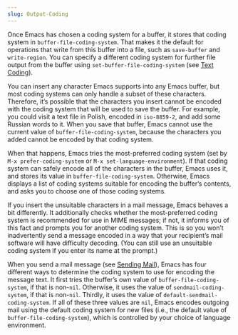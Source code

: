 ```yaml
---
slug: Output-Coding
---
```


Once Emacs has chosen a coding system for a buffer, it stores that coding system in `buffer-file-coding-system`. That makes it the default for operations that write from this buffer into a file, such as `save-buffer` and `write-region`. You can specify a different coding system for further file output from the buffer using `set-buffer-file-coding-system` (see [Text Coding](Text-Coding)).

You can insert any character Emacs supports into any Emacs buffer, but most coding systems can only handle a subset of these characters. Therefore, it’s possible that the characters you insert cannot be encoded with the coding system that will be used to save the buffer. For example, you could visit a text file in Polish, encoded in `iso-8859-2`, and add some Russian words to it. When you save that buffer, Emacs cannot use the current value of `buffer-file-coding-system`, because the characters you added cannot be encoded by that coding system.

When that happens, Emacs tries the most-preferred coding system (set by `M-x prefer-coding-system` or `M-x set-language-environment`). If that coding system can safely encode all of the characters in the buffer, Emacs uses it, and stores its value in `buffer-file-coding-system`. Otherwise, Emacs displays a list of coding systems suitable for encoding the buffer’s contents, and asks you to choose one of those coding systems.

If you insert the unsuitable characters in a mail message, Emacs behaves a bit differently. It additionally checks whether the most-preferred coding system is recommended for use in MIME messages; if not, it informs you of this fact and prompts you for another coding system. This is so you won’t inadvertently send a message encoded in a way that your recipient’s mail software will have difficulty decoding. (You can still use an unsuitable coding system if you enter its name at the prompt.)

When you send a mail message (see [Sending Mail](Sending-Mail)), Emacs has four different ways to determine the coding system to use for encoding the message text. It first tries the buffer’s own value of `buffer-file-coding-system`, if that is non-`nil`. Otherwise, it uses the value of `sendmail-coding-system`, if that is non-`nil`. Thirdly, it uses the value of `default-sendmail-coding-system`. If all of these three values are `nil`, Emacs encodes outgoing mail using the default coding system for new files (i.e., the default value of `buffer-file-coding-system`), which is controlled by your choice of language environment.
